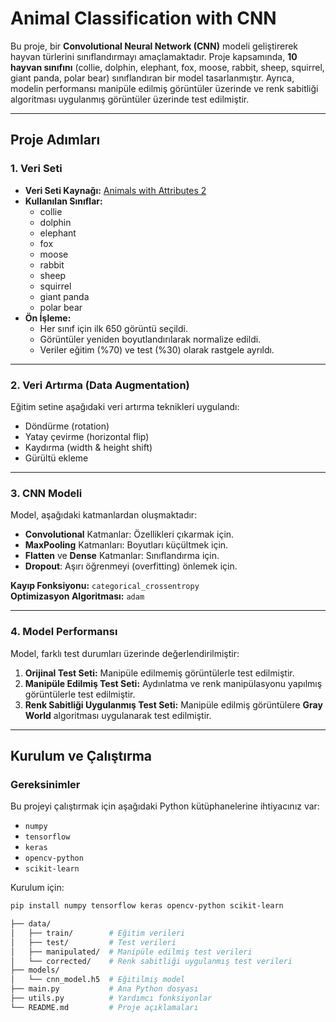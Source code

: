 # Animal Classification with CNN

Bu proje, bir **Convolutional Neural Network (CNN)** modeli geliştirerek hayvan türlerini sınıflandırmayı amaçlamaktadır. Proje kapsamında, **10 hayvan sınıfını** (collie, dolphin, elephant, fox, moose, rabbit, sheep, squirrel, giant panda, polar bear) sınıflandıran bir model tasarlanmıştır. Ayrıca, modelin performansı manipüle edilmiş görüntüler üzerinde ve renk sabitliği algoritması uygulanmış görüntüler üzerinde test edilmiştir.

---

## Proje Adımları

### 1. Veri Seti
- **Veri Seti Kaynağı:** [Animals with Attributes 2](https://www.kaggle.com/datasets/rrebirrth/animals-with-attributes-2)
- **Kullanılan Sınıflar:**
  - collie
  - dolphin
  - elephant
  - fox
  - moose
  - rabbit
  - sheep
  - squirrel
  - giant panda
  - polar bear
- **Ön İşleme:**
  - Her sınıf için ilk 650 görüntü seçildi.
  - Görüntüler yeniden boyutlandırılarak normalize edildi.
  - Veriler eğitim (%70) ve test (%30) olarak rastgele ayrıldı.

---

### 2. Veri Artırma (Data Augmentation)
Eğitim setine aşağıdaki veri artırma teknikleri uygulandı:
- Döndürme (rotation)
- Yatay çevirme (horizontal flip)
- Kaydırma (width & height shift)
- Gürültü ekleme

---

### 3. CNN Modeli
Model, aşağıdaki katmanlardan oluşmaktadır:
- **Convolutional** Katmanlar: Özellikleri çıkarmak için.
- **MaxPooling** Katmanları: Boyutları küçültmek için.
- **Flatten** ve **Dense** Katmanlar: Sınıflandırma için.
- **Dropout**: Aşırı öğrenmeyi (overfitting) önlemek için.

**Kayıp Fonksiyonu:** `categorical_crossentropy`  
**Optimizasyon Algoritması:** `adam`  

---

### 4. Model Performansı
Model, farklı test durumları üzerinde değerlendirilmiştir:
1. **Orijinal Test Seti:** Manipüle edilmemiş görüntülerle test edilmiştir.
2. **Manipüle Edilmiş Test Seti:** Aydınlatma ve renk manipülasyonu yapılmış görüntülerle test edilmiştir.
3. **Renk Sabitliği Uygulanmış Test Seti:** Manipüle edilmiş görüntülere **Gray World** algoritması uygulanarak test edilmiştir.

---

## Kurulum ve Çalıştırma

### Gereksinimler
Bu projeyi çalıştırmak için aşağıdaki Python kütüphanelerine ihtiyacınız var:
- `numpy`
- `tensorflow`
- `keras`
- `opencv-python`
- `scikit-learn`

Kurulum için:

```bash
pip install numpy tensorflow keras opencv-python scikit-learn

├── data/
│   ├── train/        # Eğitim verileri
│   ├── test/         # Test verileri
│   ├── manipulated/  # Manipüle edilmiş test verileri
│   └── corrected/    # Renk sabitliği uygulanmış test verileri
├── models/
│   └── cnn_model.h5  # Eğitilmiş model
├── main.py           # Ana Python dosyası
├── utils.py          # Yardımcı fonksiyonlar
└── README.md         # Proje açıklamaları

